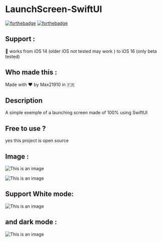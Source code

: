 # LaunchScreen-SwiftUI
[![forthebadge](https://forthebadge.com/images/badges/built-with-love.svg)](https://forthebadge.com)
[![forthebadge](https://forthebadge.com/images/badges/made-with-swift.svg)](https://forthebadge.com)

## Support :
📱 works from iOS 14 (older iOS not tested may work ) to iOS 16 (only beta tested)
## Who made this :
Made with ❤️ by Max21910 in 🇫🇷
## Description
A simple exemple of a launching screen made of 100% using SwiftUI


## Free to use ?
yes this project is open source 

## Image :
![This is an image](img/Vid1.gif)

![This is an image](img/Vid2.gif)
## Support White mode: 
![This is an image](img/2.png)
## and dark mode :
![This is an image](img/1.png)

